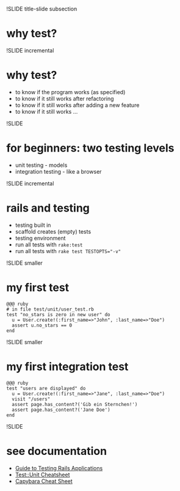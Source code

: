 !SLIDE title-slide subsection

# why test?


!SLIDE incremental

# why test?

* to know if the program works (as specified)
* to know if it still works after refactoring
* to know if it still works after adding a new feature
* to know if it still works ...

!SLIDE 

# for beginners: two testing levels

* unit testing - models
* integration testing - like a browser

!SLIDE incremental

# rails and testing

* testing built in
* scaffold creates (empty) tests
* testing environment
* run all tests with `rake:test`
* run all tests with `rake test TESTOPTS="-v"`


!SLIDE smaller

# my first test

    @@@ ruby
    # in file test/unit/user_test.rb
    test "no_stars is zero in new user" do
      u = User.create!(:first_name=>"John", :last_name=>"Doe")
      assert u.no_stars == 0
    end

!SLIDE smaller

# my first integration test

    @@@ ruby
    test "users are displayed" do
      u = User.create!(:first_name=>"Jane", :last_name=>"Doe")
      visit "/users"
      assert page.has_content?('Gib ein Sternchen!')
      assert page.has_content?('Jane Doe')
    end

!SLIDE

# see documentation

* [Guide to Testing Rails Applications](http://guides.rubyonrails.org/testing.html)
* [Test::Unit Cheatsheet](http://topfunky.com/clients/rails/ruby_and_rails_assertions.pdf)
* [Capybara Cheat Sheet](https://gist.github.com/3942267)
    
